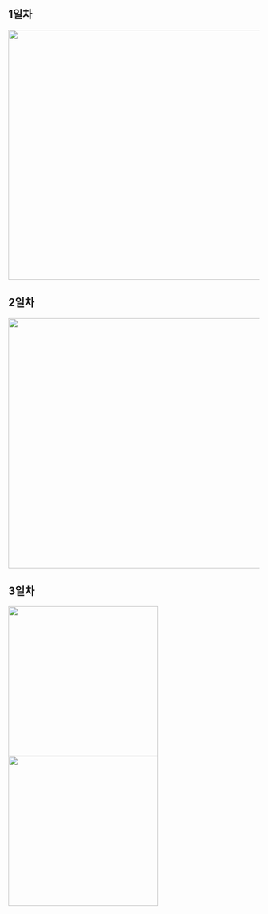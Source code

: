 ## 1일차
<img src="https://user-images.githubusercontent.com/78488493/152932960-5992ac9f-5827-4aeb-8b0e-ed627a30b224.png" width="900px" height="500px">

## 2일차
<img src="https://user-images.githubusercontent.com/78488493/152933148-37d24004-c02e-438d-a462-dda1e7babff5.png" width="900px" height="500px">

## 3일차
<div class="imgs">
  <img class="img1" src="https://user-images.githubusercontent.com/78488493/152933273-69b66a6d-d726-4c7c-a2bc-ddf6ad5e5937.png" width="300px" height="300px">
  <img class="img2"src="https://user-images.githubusercontent.com/78488493/152933411-26acb6c6-d8ac-46b9-aaaa-cd2a1e10c368.png" width="300px" height="300px">
</div>
